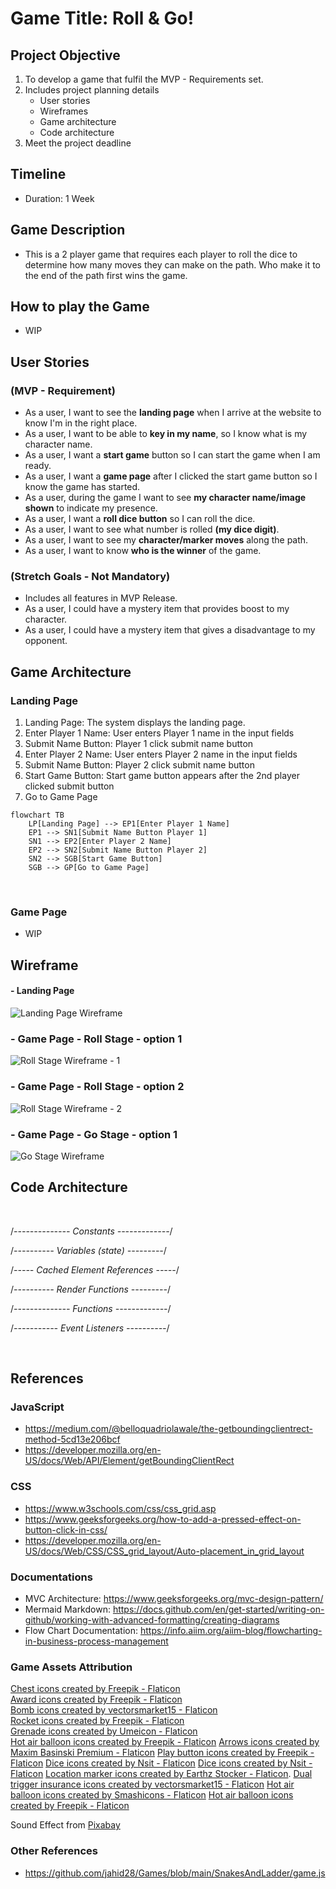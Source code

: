 # Game Title: Roll & Go!

## Project Objective

1. To develop a game that fulfil the MVP - Requirements set.
2. Includes project planning details
   - User stories
   - Wireframes
   - Game architecture
   - Code architecture
3. Meet the project deadline

## Timeline

- Duration: 1 Week

## Game Description

- This is a 2 player game that requires each player to roll the dice to determine how many moves they can make on the path. Who make it to the end of the path first wins the game.

## How to play the Game

- WIP

## User Stories

### (MVP - Requirement)

- As a user, I want to see the <b>landing page</b> when I arrive at the website to know I'm in the right place.
- As a user, I want to be able to <b>key in my name</b>, so I know what is my character name.
- As a user, I want a <b>start game</b> button so I can start the game when I am ready.
- As a user, I want a <b>game page</b> after I clicked the start game button so I know the game has started.
- As a user, during the game I want to see <b>my character name/image shown</b> to indicate my presence.
- As a user, I want a <b>roll dice button</b> so I can roll the dice.
- As a user, I want to see what number is rolled <b>(my dice digit)</b>.
- As a user, I want to see my <b>character/marker moves</b> along the path.
- As a user, I want to know <b>who is the winner</b> of the game.

### (Stretch Goals - Not Mandatory)

- Includes all features in MVP Release.
- As a user, I could have a mystery item that provides boost to my character.
- As a user, I could have a mystery item that gives a disadvantage to my opponent.

## Game Architecture

### Landing Page

1. Landing Page: The system displays the landing page.
2. Enter Player 1 Name: User enters Player 1 name in the input fields
3. Submit Name Button: Player 1 click submit name button
4. Enter Player 2 Name: User enters Player 2 name in the input fields
5. Submit Name Button: Player 2 click submit name button
6. Start Game Button: Start game button appears after the 2nd player clicked submit button
7. Go to Game Page

```mermaid
flowchart TB
    LP[Landing Page] --> EP1[Enter Player 1 Name]
    EP1 --> SN1[Submit Name Button Player 1]
    SN1 --> EP2[Enter Player 2 Name]
    EP2 --> SN2[Submit Name Button Player 2]
    SN2 --> SGB[Start Game Button]
    SGB --> GP[Go to Game Page]
```

<br>

### Game Page

- WIP

## Wireframe

#### - Landing Page

![Landing Page Wireframe](assets-readme/wireframe/wf-1.png)

### - Game Page - Roll Stage - option 1

![Roll Stage Wireframe - 1](assets-readme/wireframe/wf-2.png)

### - Game Page - Roll Stage - option 2

![Roll Stage Wireframe - 2](assets-readme/wireframe/wf-3.png)

### - Game Page - Go Stage - option 1

![Go Stage Wireframe](assets-readme/wireframe/wf-4.png)

## Code Architecture

<br>

/_-------------- Constants -------------_/

/_---------- Variables (state) ---------_/

/_----- Cached Element References -----_/

/_---------- Render Functions ---------_/

/_-------------- Functions -------------_/

/_----------- Event Listeners ----------_/

<br>

## References

### JavaScript

- https://medium.com/@belloquadriolawale/the-getboundingclientrect-method-5cd13e206bcf
- https://developer.mozilla.org/en-US/docs/Web/API/Element/getBoundingClientRect

### CSS

- https://www.w3schools.com/css/css_grid.asp
- https://www.geeksforgeeks.org/how-to-add-a-pressed-effect-on-button-click-in-css/
- https://developer.mozilla.org/en-US/docs/Web/CSS/CSS_grid_layout/Auto-placement_in_grid_layout

### Documentations

- MVC Architecture: https://www.geeksforgeeks.org/mvc-design-pattern/ <br>
- Mermaid Markdown: https://docs.github.com/en/get-started/writing-on-github/working-with-advanced-formatting/creating-diagrams <br>
- Flow Chart Documentation: https://info.aiim.org/aiim-blog/flowcharting-in-business-process-management

### Game Assets Attribution

<a href="https://www.flaticon.com/free-icons/chest" title="chest icons">Chest icons created by Freepik - Flaticon</a>
<br>
<a href="https://www.flaticon.com/free-icons/award" title="award icons">Award icons created by Freepik - Flaticon</a>
<br>
<a href="https://www.flaticon.com/free-icons/bomb" title="bomb icons">Bomb icons created by vectorsmarket15 - Flaticon</a>
<br>
<a href="https://www.flaticon.com/free-icons/rocket" title="rocket icons">Rocket icons created by Freepik - Flaticon</a>
<br>
<a href="https://www.flaticon.com/free-icons/grenade" title="grenade icons">Grenade icons created by Umeicon - Flaticon</a>
<br>
<a href="https://www.flaticon.com/free-icons/hot-air-balloon" title="hot air balloon icons">Hot air balloon icons created by Freepik - Flaticon</a>
<a href="https://www.flaticon.com/free-icons/arrows" title="arrows icons">Arrows icons created by Maxim Basinski Premium - Flaticon</a>
<a href="https://www.flaticon.com/free-icons/play-button" title="play button icons">Play button icons created by Freepik - Flaticon</a>
<a href="https://www.flaticon.com/free-icons/dice" title="dice icons">Dice icons created by Nsit - Flaticon</a>
<a href="https://www.flaticon.com/free-icons/dice" title="dice icons">Dice icons created by Nsit - Flaticon</a>
<a href="https://www.flaticon.com/free-icons/location-marker" title="location marker icons">Location marker icons created by Earthz Stocker - Flaticon</a>.
<a href="https://www.flaticon.com/free-icons/dual-trigger-insurance" title="dual trigger insurance icons">Dual trigger insurance icons created by vectorsmarket15 - Flaticon</a>
<a href="https://www.flaticon.com/free-icons/hot-air-balloon" title="hot air balloon icons">Hot air balloon icons created by Smashicons - Flaticon</a>
<a href="https://www.flaticon.com/free-icons/hot-air-balloon" title="hot air balloon icons">Hot air balloon icons created by Freepik - Flaticon</a>

Sound Effect from <a href="https://pixabay.com/sound-effects/?utm_source=link-attribution&utm_medium=referral&utm_campaign=music&utm_content=39222">Pixabay</a>

### Other References

- https://github.com/jahid28/Games/blob/main/SnakesAndLadder/game.js
